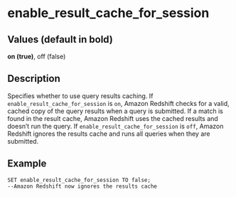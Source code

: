 # enable\_result\_cache\_for\_session<a name="r_enable_result_cache_for_session"></a>

## Values \(default in bold\)<a name="r_enable_result_cache_for_session-values"></a>

**on \(true\)**, off \(false\)

## Description<a name="r_enable_result_cache_for_session-description"></a>

Specifies whether to use query results caching\. If `enable_result_cache_for_session` is `on`, Amazon Redshift checks for a valid, cached copy of the query results when a query is submitted\. If a match is found in the result cache, Amazon Redshift uses the cached results and doesn’t run the query\. If `enable_result_cache_for_session` is `off`, Amazon Redshift ignores the results cache and runs all queries when they are submitted\. 

## Example<a name="r_enable_result_cache_for_session-example"></a>

```
SET enable_result_cache_for_session TO false;
--Amazon Redshift now ignores the results cache
```